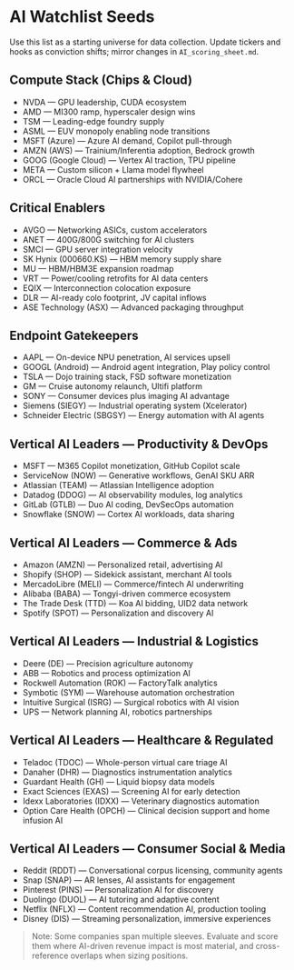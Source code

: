# AI Watchlist Seeds

Use this list as a starting universe for data collection. Update tickers and hooks as conviction shifts; mirror changes in `AI_scoring_sheet.md`.

## Compute Stack (Chips & Cloud)
- NVDA — GPU leadership, CUDA ecosystem
- AMD — MI300 ramp, hyperscaler design wins
- TSM — Leading-edge foundry supply
- ASML — EUV monopoly enabling node transitions
- MSFT (Azure) — Azure AI demand, Copilot pull-through
- AMZN (AWS) — Trainium/Inferentia adoption, Bedrock growth
- GOOG (Google Cloud) — Vertex AI traction, TPU pipeline
- META — Custom silicon + Llama model flywheel
- ORCL — Oracle Cloud AI partnerships with NVIDIA/Cohere

## Critical Enablers
- AVGO — Networking ASICs, custom accelerators
- ANET — 400G/800G switching for AI clusters
- SMCI — GPU server integration velocity
- SK Hynix (000660.KS) — HBM memory supply share
- MU — HBM/HBM3E expansion roadmap
- VRT — Power/cooling retrofits for AI data centers
- EQIX — Interconnection colocation exposure
- DLR — AI-ready colo footprint, JV capital inflows
- ASE Technology (ASX) — Advanced packaging throughput

## Endpoint Gatekeepers
- AAPL — On-device NPU penetration, AI services upsell
- GOOGL (Android) — Android agent integration, Play policy control
- TSLA — Dojo training stack, FSD software monetization
- GM — Cruise autonomy relaunch, Ultifi platform
- SONY — Consumer devices plus imaging AI advantage
- Siemens (SIEGY) — Industrial operating system (Xcelerator)
- Schneider Electric (SBGSY) — Energy automation with AI agents

## Vertical AI Leaders — Productivity & DevOps
- MSFT — M365 Copilot monetization, GitHub Copilot scale
- ServiceNow (NOW) — Generative workflows, GenAI SKU ARR
- Atlassian (TEAM) — Atlassian Intelligence adoption
- Datadog (DDOG) — AI observability modules, log analytics
- GitLab (GTLB) — Duo AI coding, DevSecOps automation
- Snowflake (SNOW) — Cortex AI workloads, data sharing

## Vertical AI Leaders — Commerce & Ads
- Amazon (AMZN) — Personalized retail, advertising AI
- Shopify (SHOP) — Sidekick assistant, merchant AI tools
- MercadoLibre (MELI) — Commerce/fintech AI underwriting
- Alibaba (BABA) — Tongyi-driven commerce ecosystem
- The Trade Desk (TTD) — Koa AI bidding, UID2 data network
- Spotify (SPOT) — Personalization and discovery AI

## Vertical AI Leaders — Industrial & Logistics
- Deere (DE) — Precision agriculture autonomy
- ABB — Robotics and process optimization AI
- Rockwell Automation (ROK) — FactoryTalk analytics
- Symbotic (SYM) — Warehouse automation orchestration
- Intuitive Surgical (ISRG) — Surgical robotics with AI vision
- UPS — Network planning AI, robotics partnerships

## Vertical AI Leaders — Healthcare & Regulated
- Teladoc (TDOC) — Whole-person virtual care triage AI
- Danaher (DHR) — Diagnostics instrumentation analytics
- Guardant Health (GH) — Liquid biopsy data models
- Exact Sciences (EXAS) — Screening AI for early detection
- Idexx Laboratories (IDXX) — Veterinary diagnostics automation
- Option Care Health (OPCH) — Clinical decision support and home infusion AI

## Vertical AI Leaders — Consumer Social & Media
- Reddit (RDDT) — Conversational corpus licensing, community agents
- Snap (SNAP) — AR lenses, AI assistants for engagement
- Pinterest (PINS) — Personalization AI for discovery
- Duolingo (DUOL) — AI tutoring and adaptive content
- Netflix (NFLX) — Content recommendation AI, production tooling
- Disney (DIS) — Streaming personalization, immersive experiences

> Note: Some companies span multiple sleeves. Evaluate and score them where AI-driven revenue impact is most material, and cross-reference overlaps when sizing positions.

